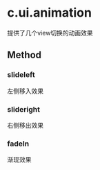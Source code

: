 # c.ui.animation

提供了几个view切换的动画效果

## Method

### slideleft

左侧移入效果

### slideright

右侧移出效果

### fadeIn

渐现效果

